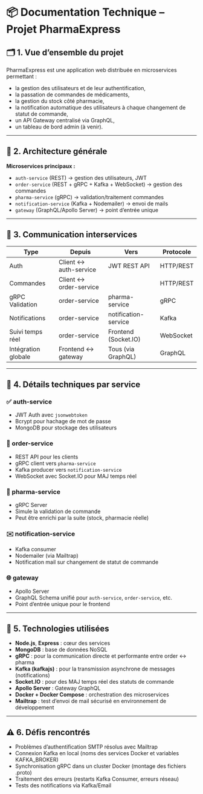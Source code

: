 
# 📦 Documentation Technique – Projet PharmaExpress

## 🗂️ 1. Vue d’ensemble du projet

PharmaExpress est une application web distribuée en microservices permettant :
- la gestion des utilisateurs et de leur authentification,
- la passation de commandes de médicaments,
- la gestion du stock côté pharmacie,
- la notification automatique des utilisateurs à chaque changement de statut de commande,
- un API Gateway centralisé via GraphQL,
- un tableau de bord admin (à venir).

---

## 🧩 2. Architecture générale

**Microservices principaux :**
- `auth-service` (REST) → gestion des utilisateurs, JWT
- `order-service` (REST + gRPC + Kafka + WebSocket) → gestion des commandes
- `pharma-service` (gRPC) → validation/traitement commandes
- `notification-service` (Kafka + Nodemailer) → envoi de mails
- `gateway` (GraphQL/Apollo Server) → point d’entrée unique

---

## 🔗 3. Communication interservices

| Type                | Depuis             | Vers                   | Protocole   |
|---------------------|--------------------|-------------------------|-------------|
| Auth                | Client ↔ auth-service | JWT REST API         | HTTP/REST   |
| Commandes           | Client ↔ order-service |                      | HTTP/REST   |
| gRPC Validation     | order-service       | pharma-service         | gRPC        |
| Notifications       | order-service       | notification-service   | Kafka       |
| Suivi temps réel    | order-service       | Frontend (Socket.IO)   | WebSocket   |
| Intégration globale | Frontend ↔ gateway  | Tous (via GraphQL)     | GraphQL     |

---

## 🧪 4. Détails techniques par service

### ✅ auth-service
- JWT Auth avec `jsonwebtoken`
- Bcrypt pour hachage de mot de passe
- MongoDB pour stockage des utilisateurs

### 🛒 order-service
- REST API pour les clients
- gRPC client vers `pharma-service`
- Kafka producer vers `notification-service`
- WebSocket avec Socket.IO pour MAJ temps réel

### 💊 pharma-service
- gRPC Server
- Simule la validation de commande
- Peut être enrichi par la suite (stock, pharmacie réelle)

### ✉️ notification-service
- Kafka consumer
- Nodemailer (via Mailtrap)
- Notification mail sur changement de statut de commande

### 🌐 gateway
- Apollo Server
- GraphQL Schema unifié pour `auth-service`, `order-service`, etc.
- Point d’entrée unique pour le frontend

---

## 🧱 5. Technologies utilisées

- **Node.js**, **Express** : cœur des services
- **MongoDB** : base de données NoSQL
- **gRPC** : pour la communication directe et performante entre order ↔ pharma
- **Kafka (kafkajs)** : pour la transmission asynchrone de messages (notifications)
- **Socket.IO** : pour des MAJ temps réel des statuts de commande
- **Apollo Server** : Gateway GraphQL
- **Docker + Docker Compose** : orchestration des microservices
- **Mailtrap** : test d’envoi de mail sécurisé en environnement de développement

---

## ⚠️ 6. Défis rencontrés

- Problèmes d’authentification SMTP résolus avec Mailtrap
- Connexion Kafka en local (noms des services Docker et variables KAFKA_BROKER)
- Synchronisation gRPC dans un cluster Docker (montage des fichiers .proto)
- Traitement des erreurs (restarts Kafka Consumer, erreurs réseau)
- Tests des notifications via Kafka/Email
